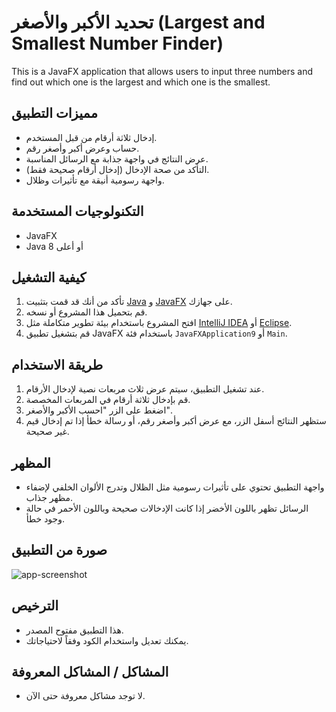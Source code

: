 # تحديد الأكبر والأصغر (Largest and Smallest Number Finder)

This is a JavaFX application that allows users to input three numbers and find out which one is the largest and which one is the smallest.

## مميزات التطبيق
- إدخال ثلاثة أرقام من قبل المستخدم.
- حساب وعرض أكبر وأصغر رقم.
- عرض النتائج في واجهة جذابة مع الرسائل المناسبة.
- التأكد من صحة الإدخال (إدخال أرقام صحيحة فقط).
- واجهة رسومية أنيقة مع تأثيرات وظلال.

## التكنولوجيات المستخدمة
- JavaFX
- Java 8 أو أعلى

## كيفية التشغيل
1. تأكد من أنك قد قمت بتثبيت [Java](https://www.oracle.com/java/technologies/javase-jdk11-downloads.html) و [JavaFX](https://openjfx.io/) على جهازك.
2. قم بتحميل هذا المشروع أو نسخه.
3. افتح المشروع باستخدام بيئة تطوير متكاملة مثل [IntelliJ IDEA](https://www.jetbrains.com/idea/) أو [Eclipse](https://www.eclipse.org/).
4. قم بتشغيل تطبيق JavaFX باستخدام فئة `JavaFXApplication9` أو `Main`.

## طريقة الاستخدام
1. عند تشغيل التطبيق، سيتم عرض ثلاث مربعات نصية لإدخال الأرقام.
2. قم بإدخال ثلاثة أرقام في المربعات المخصصة.
3. اضغط على الزر "احسب الأكبر والأصغر".
4. ستظهر النتائج أسفل الزر، مع عرض أكبر وأصغر رقم، أو رسالة خطأ إذا تم إدخال قيم غير صحيحة.

## المظهر
- واجهة التطبيق تحتوي على تأثيرات رسومية مثل الظلال وتدرج الألوان الخلفي لإضفاء مظهر جذاب.
- الرسائل تظهر باللون الأخضر إذا كانت الإدخالات صحيحة وباللون الأحمر في حالة وجود خطأ.

## صورة من التطبيق
![app-screenshot](./screenshot.png)

## الترخيص
- هذا التطبيق مفتوح المصدر.
- يمكنك تعديل واستخدام الكود وفقاً لاحتياجاتك.

## المشاكل / المشاكل المعروفة
- لا توجد مشاكل معروفة حتى الآن.
